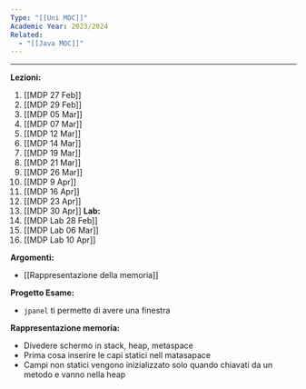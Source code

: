 ```yaml
---
Type: "[[Uni MOC]]"
Academic Year: 2023/2024
Related:
  - "[[Java MOC]]"
---
```

---
**Lezioni:**
1. [[MDP 27 Feb]]
2. [[MDP 29 Feb]]
3. [[MDP 05 Mar]]
4. [[MDP 07 Mar]]
5. [[MDP 12 Mar]]
6. [[MDP 14 Mar]]
7. [[MDP 19 Mar]]
8. [[MDP 21 Mar]]
9. [[MDP 26 Mar]]
10. [[MDP 9 Apr]]
11.  [[MDP 16 Apr]]
12. [[MDP 23 Apr]]
13. [[MDP 30 Apr]]
**Lab:**
1. [[MDP Lab 28 Feb]]
2. [[MDP Lab 06 Mar]]
3. [[MDP Lab 10 Apr]]

**Argomenti:**
- [[Rappresentazione della memoria]]

**Progetto Esame:**
- `jpanel` ti permette di avere una finestra 

**Rappresentazione memoria:**
- Divedere schermo in stack, heap, metaspace
- Prima cosa inserire le capi statici nell matasapace
- Campi non statici vengono inizializzato solo quando chiavati da un metodo e vanno nella heap


